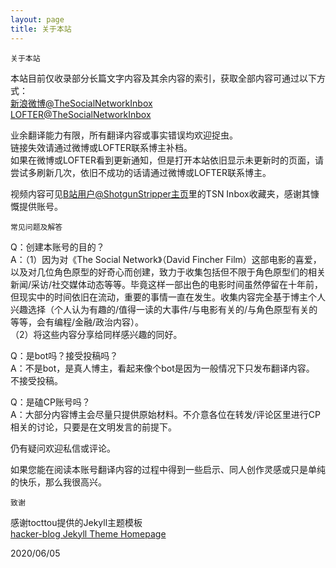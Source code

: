 ```yaml
---
layout: page
title: 关于本站
---
```

`关于本站`<br>

本站目前仅收录部分长篇文字内容及其余内容的索引，获取全部内容可通过以下方式：<br>
[新浪微博@TheSocialNetworkInbox](https://weibo.com/7431190221/profile?topnav=1&wvr=6)<br>
[LOFTER@TheSocialNetworkInbox](http://thesocialnetworkinbox.lofter.com)<br>

业余翻译能力有限，所有翻译内容或事实错误均欢迎捉虫。<br>
链接失效请通过微博或LOFTER联系博主补档。<br>
如果在微博或LOFTER看到更新通知，但是打开本站依旧显示未更新时的页面，请尝试多刷新几次，依旧不成功的话请通过微博或LOFTER联系博主。<br>

视频内容可见[B站用户@ShotgunStripper主页](https://space.bilibili.com/5718436)里的TSN Inbox收藏夹，感谢其慷慨提供账号。



`常见问题及解答`<br>

Q：创建本账号的目的？<br>
A：（1）因为对《The Social Network》（David Fincher Film）这部电影的喜爱，以及对几位角色原型的好奇心而创建，致力于收集包括但不限于角色原型们的相关新闻/采访/社交媒体动态等等。毕竟这样一部出色的电影时间虽然停留在十年前，但现实中的时间依旧在流动，重要的事情一直在发生。收集内容完全基于博主个人兴趣选择（个人认为有趣的/值得一读的大事件/与电影有关的/与角色原型有关的等等，会有编程/金融/政治内容）。<br>
（2）将这些内容分享给同样感兴趣的同好。<br>

Q：是bot吗？接受投稿吗？<br>
A：不是bot，是真人博主，看起来像个bot是因为一般情况下只发布翻译内容。<br>
不接受投稿。<br>

Q：是磕CP账号吗？<br>
A：大部分内容博主会尽量只提供原始材料。不介意各位在转发/评论区里进行CP相关的讨论，只要是在文明发言的前提下。<br>

仍有疑问欢迎私信或评论。<br>

如果您能在阅读本账号翻译内容的过程中得到一些启示、同人创作灵感或只是单纯的快乐，那么我很高兴。<br>


`致谢`<br>

感谢tocttou提供的Jekyll主题模板<br>
[hacker-blog Jekyll Theme Homepage](https://github.com/tocttou/hacker-blog)<br>


2020/06/05

